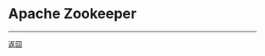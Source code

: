 # Apache Zookeeper

---

[返回](/repository/middleware/README.md#zookeeperrepositorymiddlewarezookeeperreadmemdzookeeper)